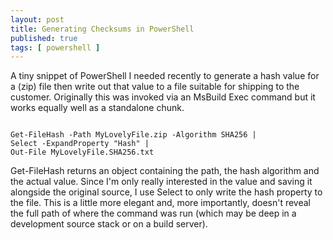 ```yaml
---
layout: post
title: Generating Checksums in PowerShell
published: true
tags: [ powershell ]
---
```


A tiny snippet of PowerShell I needed recently to generate a hash value for a (zip) file
then write out that value to a file suitable for shipping to the customer. Originally
this was invoked via an MsBuild Exec command but it works equally well as a standalone
chunk.

~~~

Get-FileHash -Path MyLovelyFile.zip -Algorithm SHA256 |
Select -ExpandProperty "Hash" |
Out-File MyLovelyFile.SHA256.txt

~~~

Get-FileHash returns an object containing the path, the hash algorithm and the actual
value. Since I'm only really interested in the value and saving it alongside the
original source, I use Select to only write the hash property to the file. This is a
little more elegant and, more importantly, doesn't reveal the full path of where the
command was run (which may be deep in a development source stack or on a build server). 
